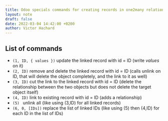 ```yaml
---
title: Odoo specials commands for creating records in one2many relation
layout: note
draft: false
date: 2022-03-04 14:42:00 +0200
author: Victor Hachard
---
```


## List of commands

-   `(1, ID, { values })` update the linked record with id = ID (write *values* on it)
-   `(2, ID)` remove and delete the linked record with id = ID (calls unlink on ID, that will delete the object completely, and the link to it as well)
-   `(3, ID)` cut the link to the linked record with id = ID (delete the relationship between the two objects but does not delete the target object itself)
-   `(4, ID)` link to existing record with id = ID (adds a relationship)
-   `(5) ` unlink all (like using (3,ID) for all linked records)
-   `(6, 0, [IDs])` replace the list of linked IDs (like using (5) then (4,ID) for each ID in the list of IDs)
